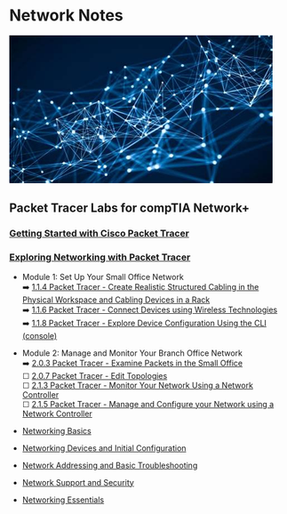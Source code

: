 # Network Notes

![My App](./app.png)

## Packet Tracer Labs for compTIA Network+  
### [Getting Started with Cisco Packet Tracer](https://www.netacad.com/courses/getting-started-cisco-packet-tracer)  

### [Exploring Networking with Packet Tracer](https://www.netacad.com/courses/exploring-networking-cisco-packet-tracer?courseLang=en-US)  

* Module 1: Set Up Your Small Office Network  
➡️ [1.1.4 Packet Tracer - Create Realistic Structured Cabling in the Physical Workspace and Cabling Devices in a Rack](modules/1netplus/explore/cabling/README.md)  
➡️ [1.1.6 Packet Tracer - Connect Devices using Wireless Technologies](modules/1netplus/explore/wireless/README.md)  
➡️ [1.1.8 Packet Tracer - Explore Device Configuration Using the CLI (console)](modules/1netplus/explore/cli/README.md)  

* Module 2: Manage and Monitor Your Branch Office Network  
➡️ [2.0.3 Packet Tracer - Examine Packets in the Small Office ](modules/1netplus/explore/packets/README.md)  
&#9744; [2.0.7 Packet Tracer - Edit Topologies](modules/1netplus/explore/topologies/README.md)  
&#9744; [2.1.3 Packet Tracer - Monitor Your Network Using a Network Controller](modules/1netplus/explore/monitor/README.md)    
&#9744; [2.1.5 Packet Tracer - Manage and Configure your Network using a Network Controller](modules/1netplus/explore/manage/README.md)    

* [Networking Basics](https://www.netacad.com/courses/networking-basics?courseLang=en-US)
* [Networking Devices and Initial Configuration](https://www.netacad.com/courses/networking-devices-and-initial-configuration?courseLang=en-US)
* [Network Addressing and Basic Troubleshooting](https://www.netacad.com/courses/network-addressing-and-basic-troubleshooting?courseLang=en-US)
* [Network Support and Security](https://www.netacad.com/courses/network-support-security?courseLang=en-US)
* [Networking Essentials](https://www.netacad.com/courses/networking-essentials?courseLang=en-US)


